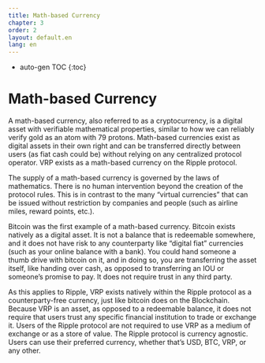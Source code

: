 ```yaml
---
title: Math-based Currency
chapter: 3
order: 2
layout: default.en
lang: en
---
```


* auto-gen TOC
{:toc}

# Math-based Currency

A math-based currency, also referred to as a cryptocurrency, is a digital asset with verifiable mathematical properties, similar to how we can reliably verify gold as an atom with 79 protons. Math-based currencies exist as digital assets in their own right and can be transferred directly between users (as fiat cash could be) without relying on any centralized protocol operator. VRP exists as a math-based currency on the Ripple protocol.

The supply of a math-based currency is governed by the laws of mathematics. There is no human intervention beyond the creation of the protocol rules. This is in contrast to the many “virtual currencies” that can be issued without restriction by companies and people (such as airline miles, reward points, etc.).

Bitcoin was the first example of a math-based currency. Bitcoin exists natively as a digital asset. It is not a balance that is redeemable somewhere, and it does not have risk to any counterparty like “digital fiat” currencies (such as your online balance with a bank). You could hand someone a thumb drive with bitcoin on it, and in doing so, you are transferring the asset itself, like handing over cash, as opposed to transferring an IOU or someone’s promise to pay. It does not require trust in any third party.

As this applies to Ripple, VRP exists natively within the Ripple protocol as a counterparty-free currency, just like bitcoin does on the Blockchain. Because VRP is an asset, as opposed to a redeemable balance, it does not require that users trust any specific financial institution to trade or exchange it. Users of the Ripple protocol are not required to use VRP as a medium of exchange or as a store of value. The Ripple protocol is currency agnostic. Users can use their preferred currency, whether that’s USD, BTC, VRP, or any other.
